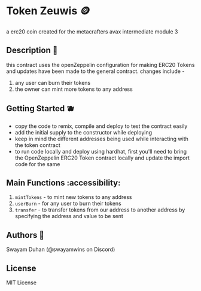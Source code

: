 # Token Zeuwis 🪙
a erc20 coin created for the metacrafters avax intermediate module 3

## Description 📓
this contract uses the openZeppelin configuration for making ERC20 Tokens and updates have been made to the general contract. 
changes include -
1. any user can burn their tokens
2. the owner can mint more tokens to any address

## Getting Started 🫐
- copy the code to remix, compile and deploy to test the contract easily
- add the initial supply to the constructor while deploying
- keep in mind the different addresses being used while interacting with the token contract
- to run code locally and deploy using hardhat, first you'll need to bring the OpenZeppelin ERC20 Token contract locally and update the import code for the same

## Main Functions :accessibility:
1. `mintTokens` - to mint new tokens to any address
2. `userBurn` - for any user to burn their tokens
3. `transfer` - to transfer tokens from our address to another address by specifying the address and value to be sent

## Authors 🤍
Swayam Duhan (@swayamwins on Discord) 

## License
MIT License 
